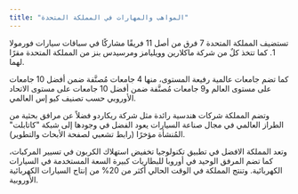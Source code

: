 ```yaml
---
title: "المواهب والمهارات في المملكة المتحدة"
---
```

تستضيف المملكة المتحدة 7 فرق من أصل 11 فريقًا مشاركًا في سباقات سيارات فورمولا 1. كما تتخذ كلٌ من شركة ماكلارين وويليامز ومرسيدس بنز من المملكة المتحدة مقرًا لهما.

كما تضم جامعات عالمية رفيعة المستوى، منها 4 جامعات مُصنَّفة ضمن أفضل 10 جامعات على مستوى العالم و9 جامعات مُصنَّفة ضمن أفضل 10 جامعات على مستوى الاتحاد الأوروبي حسب تصنيف كيو إس العالمي.

وتضم المملكة شركات هندسية رائدة مثل شركة ريكاردو فضلاً عن مرافق بحثية من الطراز العالمي في مجال صناعة السيارات يعود الفضل في وجودها إلى شبكة "كاتابلت" المُنشأة مؤخرًا (رابط تشعبي لصفحة الأبحاث والتطوير).

وتعد المملكة الافضل  في تطبيق تكنولوجيا تخفيض استهلاك الكربون في تسيير المركبات، كما تضم المرفق الوحيد في أوروبا للبطاريات كبيرة السعة المستخدمة في السيارات الكهربائية. وتنتج المملكة في الوقت الحالي أكثر من 20% من إنتاج السيارات الكهربائية الأوروبية.
